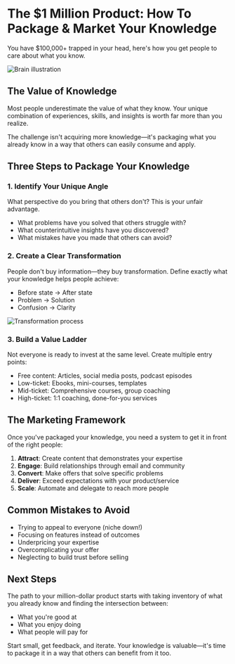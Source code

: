 # The $1 Million Product: How To Package & Market Your Knowledge

You have $100,000+ trapped in your head, here's how you get people to care about what you know.

![Brain illustration](/placeholder.svg?height=400&width=800)

## The Value of Knowledge

Most people underestimate the value of what they know. Your unique combination of experiences, skills, and insights is worth far more than you realize.

The challenge isn't acquiring more knowledge—it's packaging what you already know in a way that others can easily consume and apply.

## Three Steps to Package Your Knowledge

### 1. Identify Your Unique Angle

What perspective do you bring that others don't? This is your unfair advantage.

- What problems have you solved that others struggle with?
- What counterintuitive insights have you discovered?
- What mistakes have you made that others can avoid?

### 2. Create a Clear Transformation

People don't buy information—they buy transformation. Define exactly what your knowledge helps people achieve:

- Before state → After state
- Problem → Solution
- Confusion → Clarity

![Transformation process](/placeholder.svg?height=300&width=600)

### 3. Build a Value Ladder

Not everyone is ready to invest at the same level. Create multiple entry points:

- Free content: Articles, social media posts, podcast episodes
- Low-ticket: Ebooks, mini-courses, templates
- Mid-ticket: Comprehensive courses, group coaching
- High-ticket: 1:1 coaching, done-for-you services

## The Marketing Framework

Once you've packaged your knowledge, you need a system to get it in front of the right people:

1. **Attract**: Create content that demonstrates your expertise
2. **Engage**: Build relationships through email and community
3. **Convert**: Make offers that solve specific problems
4. **Deliver**: Exceed expectations with your product/service
5. **Scale**: Automate and delegate to reach more people

## Common Mistakes to Avoid

- Trying to appeal to everyone (niche down!)
- Focusing on features instead of outcomes
- Underpricing your expertise
- Overcomplicating your offer
- Neglecting to build trust before selling

## Next Steps

The path to your million-dollar product starts with taking inventory of what you already know and finding the intersection between:

- What you're good at
- What you enjoy doing
- What people will pay for

Start small, get feedback, and iterate. Your knowledge is valuable—it's time to package it in a way that others can benefit from it too.

